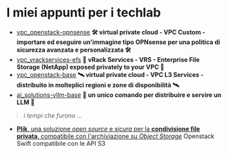 # I miei appunti per i techlab

- [vpc_openstack-opnsense](appunti/vpc_openstack-opnsense/README.md) **🛠️ virtual private cloud - VPC Custom - importare ed eseguire un'immagine tipo OPNsense per una politica di sicurezza avanzata e personalizzata 🛠️**
- [vpc_vrackservices-efs](appunti/vpc_vrackservices-efs/README.md) **🚚 vRack Services - VRS - Enterprise File Storage (NetApp) exposed privately to your VPC 🚚**
- [vpc_openstack-base](appunti/vpc_openstack-base/README.md) **🛰️ virtual private cloud - VPC L3 Services - distribuito in molteplici regioni e zone di disponibilità 🛰️**
- [ai_solutions-vllm-base](appunti/ai_solutions-base/README.md) **🚀 un unico comando per distribuire e servire un LLM 🚀**

> _i tempi che furono ..._

- [**Plik**, una soluzione _open source_ e _sicura_ per la **condivisione file privata**, compatibile con l'archiviazione su _Object Storage_](appunti/object_storage_swifts3-plik/README.md) Openstack Swift compatibile con le API S3
